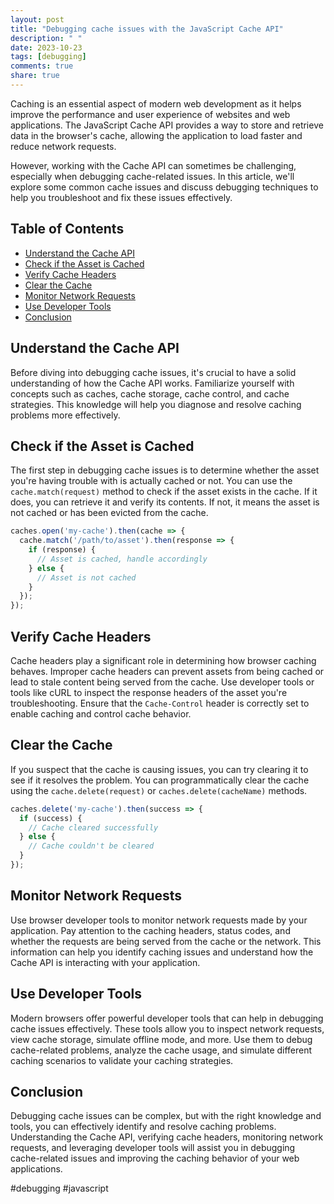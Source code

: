 ```yaml
---
layout: post
title: "Debugging cache issues with the JavaScript Cache API"
description: " "
date: 2023-10-23
tags: [debugging]
comments: true
share: true
---
```


Caching is an essential aspect of modern web development as it helps improve the performance and user experience of websites and web applications. The JavaScript Cache API provides a way to store and retrieve data in the browser's cache, allowing the application to load faster and reduce network requests.

However, working with the Cache API can sometimes be challenging, especially when debugging cache-related issues. In this article, we'll explore some common cache issues and discuss debugging techniques to help you troubleshoot and fix these issues effectively.

## Table of Contents

- [Understand the Cache API](#understand-the-cache-api)
- [Check if the Asset is Cached](#check-if-the-asset-is-cached)
- [Verify Cache Headers](#verify-cache-headers)
- [Clear the Cache](#clear-the-cache)
- [Monitor Network Requests](#monitor-network-requests)
- [Use Developer Tools](#use-developer-tools)
- [Conclusion](#conclusion)

## Understand the Cache API

Before diving into debugging cache issues, it's crucial to have a solid understanding of how the Cache API works. Familiarize yourself with concepts such as caches, cache storage, cache control, and cache strategies. This knowledge will help you diagnose and resolve caching problems more effectively.

## Check if the Asset is Cached

The first step in debugging cache issues is to determine whether the asset you're having trouble with is actually cached or not. You can use the `cache.match(request)` method to check if the asset exists in the cache. If it does, you can retrieve it and verify its contents. If not, it means the asset is not cached or has been evicted from the cache.

```javascript
caches.open('my-cache').then(cache => {
  cache.match('/path/to/asset').then(response => {
    if (response) {
      // Asset is cached, handle accordingly
    } else {
      // Asset is not cached
    }
  });
});
```

## Verify Cache Headers

Cache headers play a significant role in determining how browser caching behaves. Improper cache headers can prevent assets from being cached or lead to stale content being served from the cache. Use developer tools or tools like cURL to inspect the response headers of the asset you're troubleshooting. Ensure that the `Cache-Control` header is correctly set to enable caching and control cache behavior.

## Clear the Cache

If you suspect that the cache is causing issues, you can try clearing it to see if it resolves the problem. You can programmatically clear the cache using the `cache.delete(request)` or `caches.delete(cacheName)` methods.

```javascript
caches.delete('my-cache').then(success => {
  if (success) {
    // Cache cleared successfully
  } else {
    // Cache couldn't be cleared
  }
});
```

## Monitor Network Requests

Use browser developer tools to monitor network requests made by your application. Pay attention to the caching headers, status codes, and whether the requests are being served from the cache or the network. This information can help you identify caching issues and understand how the Cache API is interacting with your application.

## Use Developer Tools

Modern browsers offer powerful developer tools that can help in debugging cache issues effectively. These tools allow you to inspect network requests, view cache storage, simulate offline mode, and more. Use them to debug cache-related problems, analyze the cache usage, and simulate different caching scenarios to validate your caching strategies.

## Conclusion

Debugging cache issues can be complex, but with the right knowledge and tools, you can effectively identify and resolve caching problems. Understanding the Cache API, verifying cache headers, monitoring network requests, and leveraging developer tools will assist you in debugging cache-related issues and improving the caching behavior of your web applications.

#debugging #javascript